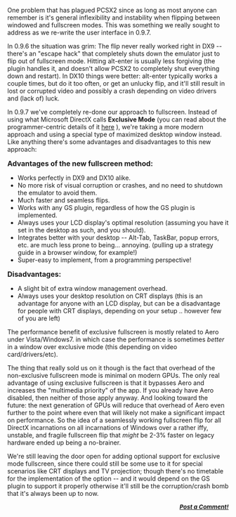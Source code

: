 <div class="single-article">

<div class="item-page clearfix">

<div style="text-align:center;">

</div>

One problem that has plagued PCSX2 since as long as most anyone can
remember is it's general inflexibility and instability when flipping
between windowed and fullscreen modes. This was something we really
sought to address as we re-write the user interface in 0.9.7.  
  
In 0.9.6 the situation was grim: The flip never really worked right in
DX9 -- there's an "escape hack" that completely shuts down the emulator
just to flip out of fullscreen mode. Hitting alt-enter is usually less
forgiving (the plugin handles it, and doesn't allow PCSX2 to completely
shut everything down and restart). In DX10 things were better: alt-enter
typically works a couple times, but do it too often, or get an unlucky
flip, and it'll still result in lost or corrupted video and possibly a
crash depending on video drivers and (lack of) luck.  
  
In 0.9.7 we've completely re-done our approach to fullscreen. Instead of
using what Microsoft DirectX calls **Exclusive Mode** (you can read
about the programmer-centric details of it
[here](http://msdn.microsoft.com/en-us/library/ee417025.aspx) ), we're
taking a more modern approach and using a special type of maximized
desktop window instead. Like anything there's some advantages and
disadvantages to this new approach:  
  
<span style="font-size: 12pt;"> **Advantages of the new fullscreen
method:** </span>

-   Works perfectly in DX9 and DX10 alike.
-   No more risk of visual corruption or crashes, and no need to
    shutdown the emulator to avoid them.
-   Much faster and seamless flips.
-   Works with any GS plugin, regardless of how the GS plugin is
    implemented.
-   Always uses your LCD display's optimal resolution (assuming you have
    it set in the desktop as such, and you should).
-   Integrates better with your desktop -- Alt-Tab, TaskBar, popup
    errors, etc. are much less prone to being... annoying. (pulling up a
    strategy guide in a browser window, for example!)
-   Super-easy to implement, from a programming perspective!

  
<span style="font-size: 12pt;"> **Disadvantages:** </span>

-   A slight bit of extra window management overhead.
-   Always uses your desktop resolution on CRT displays (this is an
    advantage for anyone with an LCD display, but can be a disadvantage
    for people with CRT displays, depending on your setup .. however few
    of you are left)

  
The performance benefit of exclusive fullscreen is mostly related to
Aero under Vista/Windows7. in which case the performance is sometimes
*better* in a window over exclusive mode (this depending on video
card/drivers/etc).  
  
The thing that really sold us on it though is the fact that overhead of
the non-exclusive fullscreen mode is minimal on modern GPUs. The only
real advantage of using exclusive fullscreen is that it bypasses Aero
and increases the "multimedia priority" of the app. If you already have
Aero disabled, then neither of those apply anyway. And looking toward
the future: the next generation of GPUs will reduce that overhead of
Aero even further to the point where even that will likely not make a
significant impact on performance. So the idea of a seamlessly working
fullscreen flip for all DirectX incarnations on all incarnations of
Windows over a rather iffy, unstable, and fragile fullscreen flip that
*might* be 2-3% faster on legacy hardware ended up being a no-brainer.  
  
We're still leaving the door open for adding optional support for
exclusive mode fullscreen, since there could still be some use to it for
special scenarios like CRT displays and TV projection; though there's no
timetable for the implementation of the option -- and it would depend on
the GS plugin to support it properly otherwise it'll still be the
corruption/crash bomb that it's always been up to now.  
  

<div
style="font-style: italic; font-size: 10pt; font-weight: bold; text-align: right;">

[Post a Comment!](http://forums.pcsx2.net/thread-12669.html)

</div>

</div>

</div>

